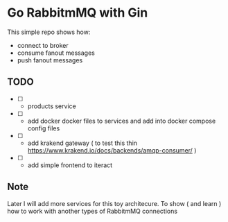 # Go RabbitmMQ with Gin

This simple repo shows how:
- connect to broker
- consume fanout messages
- push fanout messages


## TODO
- [ ] - products service
- [ ] - add docker docker files to services and add into docker compose config files
- [ ] - add krakend gateway ( to test this thin https://www.krakend.io/docs/backends/amqp-consumer/ )
- [ ] - add simple frontend to iteract

## Note

Later I will add more services for this toy architecure. To show ( and learn ) how to work with another types of RabbitmMQ connections
